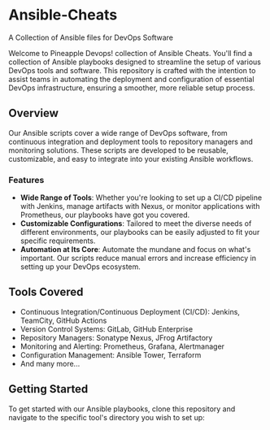 # Ansible-Cheats
A Collection of Ansible files for DevOps Software

Welcome to Pineapple Devops! collection of Ansible Cheats. You'll find a collection of Ansible playbooks designed to streamline the setup of various DevOps tools and software. This repository is crafted with the intention to assist teams in automating the deployment and configuration of essential DevOps infrastructure, ensuring a smoother, more reliable setup process.

## Overview

Our Ansible scripts cover a wide range of DevOps software, from continuous integration and deployment tools to repository managers and monitoring solutions. These scripts are developed to be reusable, customizable, and easy to integrate into your existing Ansible workflows.

### Features

- **Wide Range of Tools**: Whether you're looking to set up a CI/CD pipeline with Jenkins, manage artifacts with Nexus, or monitor applications with Prometheus, our playbooks have got you covered.
- **Customizable Configurations**: Tailored to meet the diverse needs of different environments, our playbooks can be easily adjusted to fit your specific requirements.
- **Automation at Its Core**: Automate the mundane and focus on what's important. Our scripts reduce manual errors and increase efficiency in setting up your DevOps ecosystem.

## Tools Covered

- Continuous Integration/Continuous Deployment (CI/CD): Jenkins, TeamCity, GitHub Actions
- Version Control Systems: GitLab, GitHub Enterprise
- Repository Managers: Sonatype Nexus, JFrog Artifactory
- Monitoring and Alerting: Prometheus, Grafana, Alertmanager
- Configuration Management: Ansible Tower, Terraform
- And many more...

## Getting Started

To get started with our Ansible playbooks, clone this repository and navigate to the specific tool's directory you wish to set up:

